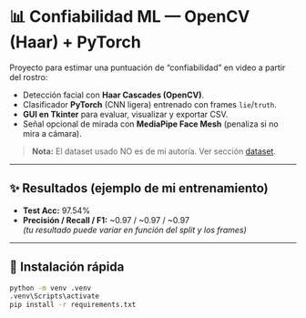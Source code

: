# 📊 Confiabilidad ML — OpenCV (Haar) + PyTorch

Proyecto para estimar una puntuación de “confiabilidad” en video a partir del rostro:
- Detección facial con **Haar Cascades (OpenCV)**.
- Clasificador **PyTorch** (CNN ligera) entrenado con frames `lie`/`truth`.
- **GUI en Tkinter** para evaluar, visualizar y exportar CSV.
- Señal opcional de mirada con **MediaPipe Face Mesh** (penaliza si no mira a cámara).

> **Nota:** El dataset usado NO es de mi autoría. Ver sección [dataset](#-dataset).

---

## ✨ Resultados (ejemplo de mi entrenamiento)
- **Test Acc:** 97.54%  
- **Precisión / Recall / F1:** ~0.97 / ~0.97 / ~0.97  
*(tu resultado puede variar en función del split y los frames)*

---

## 🚀 Instalación rápida

```bash
python -m venv .venv
.venv\Scripts\activate
pip install -r requirements.txt

